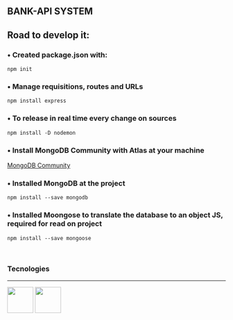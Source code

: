 
## **BANK-API SYSTEM**

## Road to develop it:

### • Created package.json with:
  `npm init`

### • Manage requisitions, routes and URLs
  `npm install express`

### • To release in real time every change on sources
  `npm install -D nodemon`

### • Install MongoDB Community with Atlas at your machine
 [MongoDB Community](https://www.mongodb.com/try/download/community)

### • Installed MongoDB at the project

`npm install --save mongodb`

### • Installed Moongose to translate the database to an object JS, required for read on project

`npm install --save mongoose`


<br>

### Tecnologies
<hr>
<img src="https://cdn.jsdelivr.net/gh/devicons/devicon/icons/mongodb/mongodb-plain-wordmark.svg" width="60px" heigth="60px"/>
<img src="https://cdn.jsdelivr.net/gh/devicons/devicon/icons/nodejs/nodejs-plain.svg" width="60"/>

